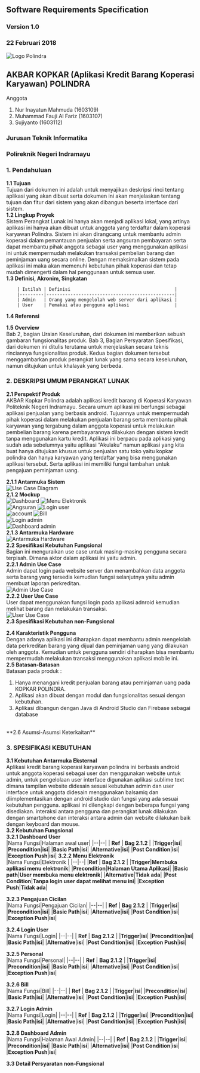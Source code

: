 
## Software Requirements Specification
### Version 1.0
### 22 Februari 2018
![Logo Polindra](/image/polindra.png)

## AKBAR KOPKAR (Aplikasi Kredit Barang Koperasi Karyawan) POLINDRA

Anggota 
 1. Nur Inayatun Mahmuda (1603109)
 2. Muhammad Fauji Al Fariz (1603107)
 3. Sujiyanto (1603112)

### Jurusan Teknik Informatika 
### Polireknik Negeri Indramayu


### 1. Pendahuluan
**1.1 Tujuan**<br>
		Tujuan dari dokumen ini adalah untuk menyajikan deskripsi rinci tentang aplikasi yang akan dibuat serta dokumen ini akan menjelaskan tentang tujuan dan fitur dari sistem yang akan dibangun beserta interface dari sistem.<br>
**1.2 Lingkup Proyek**<br>
		Sistem Perangkat Lunak ini hanya akan menjadi aplikasi lokal, yang artinya aplikasi ini hanya akan dibuat untuk anggota yang terdaftar dalam koperasi karyawan Polindra. Sistem ini akan dirangcang untuk membantu admin koperasi dalam pemantauan penjualan serta angsuran pembayaran serta dapat membantu pihak anggota sebagai user yang menggunakan aplikasi ini untuk mempermudah melakukan transaksi pembelian barang dan peminjaman uang secara online. Dengan memaksimalkan sistem pada aplikasi ini maka akan memenuhi kebutuhan pihak koperasi dan tetap mudah dimengerti dalam hal penggunaan untuk semua user.<br>
**1.3 Definisi, Akronim, Singkatan**<br>

		| Istilah | Definisi                                       |
		|---------|------------------------------------------------|
		| Admin   | Orang yang mengelolah web server dari aplikasi |
		| User    | Pemakai atau pengguna aplikasi                 |
**1.4 Referensi**
		
**1.5 Overview**<br>
Bab 2, bagian Uraian Keseluruhan, dari dokumen ini memberikan sebuah gambaran fungsionalitas produk. Bab 3, Bagian Persyaratan Spesifikasi, dari dokumen ini ditulis terutama untuk menjelaskan secara teknis rinciannya fungsionalitas produk. Kedua bagian dokumen tersebut menggambarkan produk perangkat lunak yang sama secara keseluruhan, namun ditujukan untuk khalayak yang berbeda.

### 2. DESKRIPSI UMUM PERANGKAT LUNAK

**2.1 Perspektif Produk** <br>
	AKBAR Kopkar Polindra adalah aplikasi kredit barang di Koperasi Karyawan Politeknik Negeri Indramayu. Secara umum aplikasi ini berfungsi sebagai aplikasi penjualan yang berbasis android. Tujuannya untuk mempermudah  pihak koperasi dalam melakukan penjualan barang serta membantu pihak karyawan yang tergabung dalam anggota koperasi untuk melakukan pembelian barang karena pembayarannya dilakukan dengan sistem kredit tanpa menggunakan kartu kredit. Aplikasi ini berpacu pada aplikasi yang sudah ada sebelumnya yaitu aplikasi “Akulaku” namun aplikasi yang kita buat hanya ditujukan khusus untuk penjualan satu toko yaitu kopkar polindra dan hanya karyawan yang terdaftar yang bisa menggunakan aplikasi tersebut. Serta aplikasi ini memiliki fungsi tambahan untuk pengajuan peminjaman uang. <br>
	
**2.1.1 Antarmuka Sistem**<br>
![Use Case Diagram](/image/Use%20Case%20Diagram.png)<br>
**2.1.2 Mockup**<br>
![Dashboard](/image/Dashboard.png)
![Menu Elektronik](/image/Elektronik.png)<br>
![Angsuran](/image/Elektronik%20%28pilih%20angsuran%29.png)
![Login user](/image/Login%20User.png)<br>
![account](/image/Account.png)
![Bill](/image/Bill.png)<br>
![Login admin](/image/Login%20Admin.png)<br>
![Dashboard admin](/image/Dasboard%20Admin.png)<br>
**2.1.3 Antarmuka Hardware**<br>
 ![Antarmuka Hardware](/image/Antarmuka%20Hardware.png)<br>
 **2.2 Spesifikasi Kebutuhan Fungsional**<br>
Bagian ini menguraikan use case untuk masing-masing pengguna secara terpisah. Dimana aktor dalam aplikasi ini yaitu admin.<br>
**2.2.1 Admin Use Case**<br>
Admin dapat login pada website server dan menambahkan data anggota serta barang yang tersedia kemudian fungsi selanjutnya yaitu admin membuat laporan perkreditan.<br>
![Admin Use Case](/image/Use%20Case%20Admin.png)<br>
**2.2.2 User Use Case**<br>
User dapat menggunakan fungsi login pada aplikasi adnroid kemudian melihat barang dan melakukan transaksi.<br>
![User Use Case](/image/Use%20Case%20User.png)<br>
**2.3 Spesifikasi Kebutuhan non-Fungsional**<br>
 
**2.4 Karakteristik Pengguna** <br>
Dengan adanya aplikasi ini diharapkan dapat membantu admin mengelolah data perkreditan barang yang dijual dan peminjaman uang yang dilakukan oleh anggota. Kemudian untuk pengguna sendiri diharapkan bisa membantu mempermudah melakukan transaksi menggunakan aplikasi mobile ini.<br>
**2.5 Batasan-Batasan**<br>
Batasan pada produk :
1.	Hanya menangani kredit penjualan barang atau peminjaman uang pada KOPKAR POLINDRA.
2.	Aplikasi akan dibuat dengan modul dan fungsionalitas sesuai dengan kebutuhan.
3.	Aplikasi dibangun dengan Java di Android Studio dan Firebase sebagai database
<br>
**2.6 Asumsi-Asumsi Keterkaitan** <br>

### 3. SPESIFIKASI KEBUTUHAN

**3.1 Kebutuhan Antarmuka Eksternal**<br>
Aplikasi kredit barang koperasi karyawan polindra ini berbasis android untuk anggota koperasi sebagai user dan menggunakan website untuk admin, untuk pengelolaan user interface digunakan aplikasi sublime text dimana tampilan website didesain sesuai kebutuhan admin dan user interface untuk anggota didesain menggunakan balsamiq dan diimplementasikan dengan android studio dan fungsi yang ada sesuai kebutuhan pengguna. aplikasi ini dilengkapi dengan beberapa fungsi yang disediakan. interaksi antara pengguna dan perangkat lunak dilakukan dengan smartphone dan interaksi antara admin dan website dilakukan baik dengan keyboard dan mouse.<br>
**3.2 Kebutuhan Fungsional**<br>
**3.2.1 Dashboard User**<br>
|Nama Fungsi|Halaman awal user|
|--|--|
| **Ref** | **Bag 2.1.2** |
|**Trigger**|**isi**|
|**Precondition**|**isi**|
|**Basic Path**|**isi**|
|**Alternative**|**isi**|
|**Post Condition**|**isi**|
|**Exception Push**|**isi**|
**3.2.2 Menu Elektronik**<br>
|Nama Fungsi|Elektronik  |
|--|--|
|**Ref** | **Bag 2.1.2** |
|**Trigger**|**Membuka aplikasi menu elektronik**|
|**Precondition**|**Halaman Utama Aplikasi**|
|**Basic path**|**User membuka menu elektronik**|
|**Alternative**|**Tidak ada**|
|**Post Condition**|**Tanpa login user dapat melihat menu ini**|
|**Exception Push**|**Tidak ada**|

**3.2.3 Pengajuan Cicilan**<br>
|Nama Fungsi|Pengajuan Cicilan|
|--|--|
| **Ref** | **Bag 2.1.2** |
|**Trigger**|**isi**|
|**Precondition**|**isi**|
|**Basic Path**|**isi**|
|**Alternative**|**isi**|
|**Post Condition**|**isi**|
|**Exception Push**|**isi**|

**3.2.4 Login User**<br>
|Nama Fungsi|Login|
|--|--|
| **Ref** | **Bag 2.1.2** |
|**Trigger**|**isi**|
|**Precondition**|**isi**|
|**Basic Path**|**isi**|
|**Alternative**|**isi**|
|**Post Condition**|**isi**|
|**Exception Push**|**isi**|

**3.2.5 Personal**<br>
|Nama Fungsi|Personal|
|--|--|
| **Ref** | **Bag 2.1.2** |
|**Trigger**|**isi**|
|**Precondition**|**isi**|
|**Basic Path**|**isi**|
|**Alternative**|**isi**|
|**Post Condition**|**isi**|
|**Exception Push**|**isi**|

**3.2.6 Bill**<br>
|Nama Fungsi|Bill|
|--|--|
| **Ref** | **Bag 2.1.2** |
|**Trigger**|**isi**|
|**Precondition**|**isi**|
|**Basic Path**|**isi**|
|**Alternative**|**isi**|
|**Post Condition**|**isi**|
|**Exception Push**|**isi**|

**3.2.7 Login Admin**<br>
|Nama Fungsi|Login|
|--|--|
| **Ref** | **Bag 2.1.2** |
|**Trigger**|**isi**|
|**Precondition**|**isi**|
|**Basic Path**|**isi**|
|**Alternative**|**isi**|
|**Post Condition**|**isi**|
|**Exception Push**|**isi**|

**3.2.8 Dashboard Admin**<br>
|Nama Fungsi|Halaman Awal Admin|
|--|--|
| **Ref** | **Bag 2.1.2** |
|**Trigger**|**isi**|
|**Precondition**|**isi**|
|**Basic Path**|**isi**|
|**Alternative**|**isi**|
|**Post Condition**|**isi**|
|**Exception Push**|**isi**|

**3.3 Detail Persyaratan non-Fungsional**<br>
